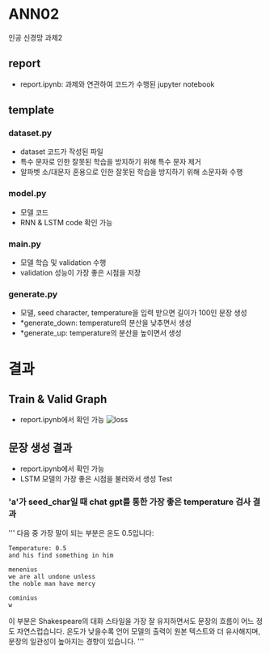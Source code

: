 # ANN02
인공 신경망 과제2

## report
- report.ipynb: 과제와 연관하여 코드가 수행된 jupyter notebook

## template
### dataset.py
- dataset 코드가 작성된 파일
- 특수 문자로 인한 잘못된 학습을 방지하기 위해 특수 문자 제거
- 알파벳 소/대문자 혼용으로 인한 잘못된 학습을 방지하기 위해 소문자화 수행
  
### model.py
- 모델 코드
- RNN & LSTM code 확인 가능

### main.py
- 모델 학습 및 validation 수행
- validation 성능이 가장 좋은 시점을 저장

### generate.py
- 모델, seed character, temperature을 입력 받으면 길이가 100인 문장 생성
- *generate_down: temperature의 분산을 낮추면서 생성
- *generate_up: temperature의 분산을 높이면서 생성

# 결과
## Train & Valid Graph
- report.ipynb에서 확인 가능
![loss](https://github.com/ZangZaeSeok/ANN02/assets/36504070/37b3b834-32bb-45eb-88ca-d37272e0a7ca)

## 문장 생성 결과
- report.ipynb에서 확인 가능
- LSTM 모델의 가장 좋은 시점을 불러와서 생성 Test
### 'a'가 seed_char일 때 chat gpt를 통한 가장 좋은 temperature 검사 결과

'''
다음 중 가장 말이 되는 부분은 온도 0.5입니다:

```
Temperature: 0.5
and his find something in him

menenius
we are all undone unless
the noble man have mercy

cominius
w
```

이 부분은 Shakespeare의 대화 스타일을 가장 잘 유지하면서도 문장의 흐름이 어느 정도 자연스럽습니다. 온도가 낮을수록 언어 모델의 출력이 원본 텍스트와 더 유사해지며, 문장의 일관성이 높아지는 경향이 있습니다.
'''
